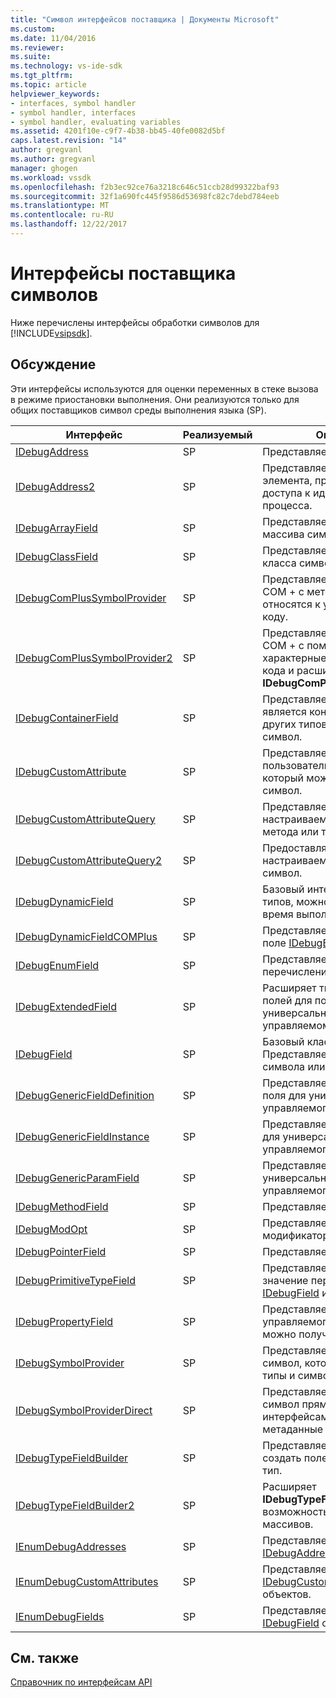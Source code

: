 ```yaml
---
title: "Символ интерфейсов поставщика | Документы Microsoft"
ms.custom: 
ms.date: 11/04/2016
ms.reviewer: 
ms.suite: 
ms.technology: vs-ide-sdk
ms.tgt_pltfrm: 
ms.topic: article
helpviewer_keywords:
- interfaces, symbol handler
- symbol handler, interfaces
- symbol handler, evaluating variables
ms.assetid: 4201f10e-c9f7-4b38-bb45-40fe0082d5bf
caps.latest.revision: "14"
author: gregvanl
ms.author: gregvanl
manager: ghogen
ms.workload: vssdk
ms.openlocfilehash: f2b3ec92ce76a3218c646c51ccb28d99322baf93
ms.sourcegitcommit: 32f1a690fc445f9586d53698fc82c7debd784eeb
ms.translationtype: MT
ms.contentlocale: ru-RU
ms.lasthandoff: 12/22/2017
---
```

# <a name="symbol-provider-interfaces"></a>Интерфейсы поставщика символов
Ниже перечислены интерфейсы обработки символов для [!INCLUDE[vsipsdk](../../../extensibility/includes/vsipsdk_md.md)].  
  
## <a name="discussion"></a>Обсуждение  
 Эти интерфейсы используются для оценки переменных в стеке вызова в режиме приостановки выполнения. Они реализуются только для общих поставщиков символ среды выполнения языка (SP).  
  
|Интерфейс|Реализуемый|Описание:|  
|---------------|--------------------|-----------------|  
|[IDebugAddress](../../../extensibility/debugger/reference/idebugaddress.md)|SP|Представляет адрес элемента.|  
|[IDebugAddress2](../../../extensibility/debugger/reference/idebugaddress2.md)|SP|Представляет собой адрес элемента, предоставление доступа к идентификатор процесса.|  
|[IDebugArrayField](../../../extensibility/debugger/reference/idebugarrayfield.md)|SP|Представляет тип массива или массива символов.|  
|[IDebugClassField](../../../extensibility/debugger/reference/idebugclassfield.md)|SP|Представляет тип класса или класса символов.|  
|[IDebugComPlusSymbolProvider](../../../extensibility/debugger/reference/idebugcomplussymbolprovider.md)|SP|Представляет символ службу COM + с методами, которые относятся к управляемому коду.|  
|[IDebugComPlusSymbolProvider2](../../../extensibility/debugger/reference/idebugcomplussymbolprovider2.md)|SP|Представляет символ службу COM + с помощью методов, характерные для управляемого кода и расширяет возможности **IDebugComPlusSymbolProvider**.|  
|[IDebugContainerField](../../../extensibility/debugger/reference/idebugcontainerfield.md)|SP|Представляет тип, который является контейнером для других типов или символы или символ.|  
|[IDebugCustomAttribute](../../../extensibility/debugger/reference/idebugcustomattribute.md)|SP|Представляет пользовательский атрибут, который может быть вложен в символ.|  
|[IDebugCustomAttributeQuery](../../../extensibility/debugger/reference/idebugcustomattributequery.md)|SP|Представляет запрос для настраиваемых атрибутов для метода или типа.|  
|[IDebugCustomAttributeQuery2](../../../extensibility/debugger/reference/idebugcustomattributequery2.md)|SP|Предоставляет доступ к настраиваемые атрибуты в символ.|  
|[IDebugDynamicField](../../../extensibility/debugger/reference/idebugdynamicfield.md)|SP|Базовый интерфейс для всех типов, можно определить во время выполнения.|  
|[IDebugDynamicFieldCOMPlus](../../../extensibility/debugger/reference/idebugdynamicfieldcomplus.md)|SP|Представляет динамическое поле [IDebugBinder](../../../extensibility/debugger/reference/idebugbinder.md) объекта.|  
|[IDebugEnumField](../../../extensibility/debugger/reference/idebugenumfield.md)|SP|Представляет тип перечисления.|  
|[IDebugExtendedField](../../../extensibility/debugger/reference/idebugextendedfield.md)|SP|Расширяет типы доступных полей для поддержки универсальных типов в управляемом коде.|  
|[IDebugField](../../../extensibility/debugger/reference/idebugfield.md)|SP|Базовый класс для всех полей; Представляет описание символа или типа.|  
|[IDebugGenericFieldDefinition](../../../extensibility/debugger/reference/idebuggenericfielddefinition.md)|SP|Представляет определение поля для универсального типа управляемого кода.|  
|[IDebugGenericFieldInstance](../../../extensibility/debugger/reference/idebuggenericfieldinstance.md)|SP|Представляет экземпляр поля для универсального типа управляемого кода.|  
|[IDebugGenericParamField](../../../extensibility/debugger/reference/idebuggenericparamfield.md)|SP|Представляет параметр универсального типа управляемого кода.|  
|[IDebugMethodField](../../../extensibility/debugger/reference/idebugmethodfield.md)|SP|Представляет метод.|  
|[IDebugModOpt](../../../extensibility/debugger/reference/idebugmodopt.md)|SP|Представляет необязательный модификатор отладки.|  
|[IDebugPointerField](../../../extensibility/debugger/reference/idebugpointerfield.md)|SP|Представляет указатель.|  
|[IDebugPrimitiveTypeField](../../../extensibility/debugger/reference/idebugprimitivetypefield.md)|SP|Представляет тип-примитив значение перечисления из [IDebugField](../../../extensibility/debugger/reference/idebugfield.md) интерфейса.|  
|[IDebugPropertyField](../../../extensibility/debugger/reference/idebugpropertyfield.md)|SP|Представляет свойство класса управляемого кода, который можно получить или задать.|  
|[IDebugSymbolProvider](../../../extensibility/debugger/reference/idebugsymbolprovider.md)|SP|Представляет поставщик символ, который предоставляет типы и символы.|  
|[IDebugSymbolProviderDirect](../../../extensibility/debugger/reference/idebugsymbolproviderdirect.md)|SP|Представляет поставщик символ прямой доступ к интерфейсам символ метаданные и основные.|  
|[IDebugTypeFieldBuilder](../../../extensibility/debugger/reference/idebugtypefieldbuilder.md)|SP|Представляет возможность создать поле, представляющее тип.|  
|[IDebugTypeFieldBuilder2](../../../extensibility/debugger/reference/idebugtypefieldbuilder2.md)|SP|Расширяет **IDebugTypeFieldBuilder** возможность создания массивов.|  
|[IEnumDebugAddresses](../../../extensibility/debugger/reference/ienumdebugaddresses.md)|SP|Представляет коллекцию [IDebugAddress](../../../extensibility/debugger/reference/idebugaddress.md) объектов.|  
|[IEnumDebugCustomAttributes](../../../extensibility/debugger/reference/ienumdebugcustomattributes.md)|SP|Представляет коллекцию [IDebugCustomAttribute](../../../extensibility/debugger/reference/idebugcustomattribute.md) объектов.|  
|[IEnumDebugFields](../../../extensibility/debugger/reference/ienumdebugfields.md)|SP|Представляет коллекцию [IDebugField](../../../extensibility/debugger/reference/idebugfield.md) объектов.|  
  
## <a name="see-also"></a>См. также  
 [Справочник по интерфейсам API](../../../extensibility/debugger/reference/api-reference-visual-studio-debugging.md)